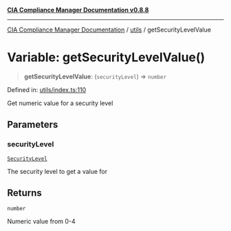 [**CIA Compliance Manager Documentation v0.8.8**](../../README.md)

***

[CIA Compliance Manager Documentation](../../modules.md) / [utils](../README.md) / getSecurityLevelValue

# Variable: getSecurityLevelValue()

> **getSecurityLevelValue**: (`securityLevel`) => `number`

Defined in: [utils/index.ts:110](https://github.com/Hack23/cia-compliance-manager/blob/88094f2c4c350fd10a1e440c3eab70aedd819944/src/utils/index.ts#L110)

Get numeric value for a security level

## Parameters

### securityLevel

[`SecurityLevel`](../../types/cia/type-aliases/SecurityLevel.md)

The security level to get a value for

## Returns

`number`

Numeric value from 0-4
